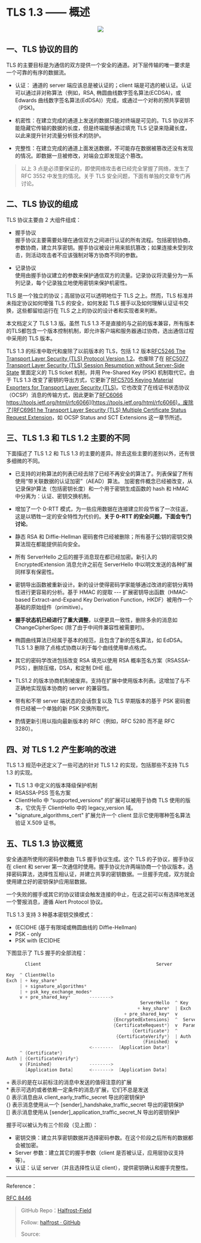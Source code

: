 # TLS 1.3 —— 概述


<p align='center'>
<img src='https://img.halfrost.com/Blog/ArticleImage/95_0.png'>
</p>


## 一、TLS 协议的目的

TLS 的主要目标是为通信的双方提供一个安全的通道。对下层传输的唯一要求是一个可靠的有序的数据流。

- 认证： 通道的 server 端应该总是被认证的；client 端是可选的被认证。认证可以通过非对称算法（例如，RSA, 椭圆曲线数字签名算法(ECDSA)，或 Edwards 曲线数字签名算法(EdDSA)）完成，或通过一个对称的预共享密钥（PSK)。

- 机密性：在建立完成的通道上发送的数据只能对终端是可见的。TLS 协议并不能隐藏它传输的数据的长度，但是终端能够通过填充 TLS 记录来隐藏长度，以此来提升针对流量分析技术的防护。

- 完整性：在建立完成的通道上面发送数据，不可能存在数据被篡改还没有发现的情况。即数据一旦被修改，对端会立即发现这个篡改。

> 以上 3 点是必须要保证的，即使网络攻击者已经完全掌握了网络，发生了 RFC 3552 中发生的情况。关于 TLS 安全问题，下面有单独的文章专门再讨论。

## 二、TLS 协议的组成

TLS 协议主要由 2 大组件组成：

- 握手协议  
  握手协议主要需要处理在通信双方之间进行认证的所有流程。包括密钥协商，参数协商，建立共享密钥。握手协议被设计用来抵抗篡改；如果连接未受到攻击，则活动攻击者不应该强制对等方协商不同的参数。

- 记录协议  
  使用由握手协议建立的参数来保护通信双方的流量。记录协议将流量分为一系列记录，每个记录独立地使用密钥来保护机密性。

TLS 是一个独立的协议；高层协议可以透明地位于 TLS 之上。然而，TLS 标准并未指定协议如何增强 TLS 的安全，如何发起 TLS 握手以及如何理解认证证书交换，这些都留给运行在 TLS 之上的协议的设计者和实现者来判断。

本文档定义了 TLS 1.3 版。虽然 TLS 1.3 不是直接的与之前的版本兼容，所有版本的TLS都包含一个版本控制机制，即允许客户端和服务器通过协商，选出通信过程中采用的 TLS 版本。

TLS 1.3 的标准中取代和废除了以前版本的 TLS，包括 1.2 版本[RFC5246 The Transport Layer Security (TLS) Protocol Version 1.2](https://tools.ietf.org/html/rfc5246)。也废除了在 [RFC5077 Transport Layer Security (TLS) Session Resumption without Server-Side State](https://tools.ietf.org/html/rfc5077) 里面定义的 TLS ticket 机制，并用 Pre-Shared Key (PSK) 机制取代它。由于 TLS 1.3 改变了密钥的导出方式，它更新了[RFC5705 Keying Material Exporters for Transport Layer Security (TLS)](https://tools.ietf.org/html/rfc5705)。它也改变了在线证书状态协议（OCSP）消息的传输方式，因此更新了[RFC6066 https://tools.ietf.org/html/rfc6066](https://tools.ietf.org/html/rfc6066)，废除了[RFC6961 he Transport Layer Security (TLS) Multiple Certificate Status Request Extension](https://tools.ietf.org/html/rfc6961)，如 OCSP Status and SCT Extensions 这一章节所述。


## 三、TLS 1.3 和 TLS 1.2 主要的不同

下面描述了 TLS 1.2 和 TLS 1.3 的主要的差异。除去这些主要的差别以外，还有很多细微的不同。

- 已支持的对称算法的列表已经去除了已经不再安全的算法了。列表保留了所有使用“带关联数据的认证加密”（AEAD）算法。 加密套件概念已经被改变，从记录保护算法（包括密钥长度）和一个用于密钥生成函数的 hash 和 HMAC 中分离为：认证、密钥交换机制。

- 增加了一个 0-RTT 模式，为一些应用数据在连接建立阶段节省了一次往返，这是以牺牲一定的安全特性为代价的。**关于 0-RTT 的安全问题，下面会专门讨论**。

- 静态 RSA 和 Diffie-Hellman 密码套件已经被删除；所有基于公钥的密钥交换算法现在都能提供前向安全。

- 所有 ServerHello 之后的握手消息现在都已经加密。新引入的 EncryptedExtension 消息允许之前在 ServerHello 中以明文发送的各种扩展同样享有保密性。

- 密钥导出函数被重新设计。新的设计使得密码学家能够通过改进的密钥分离特性进行更容易的分析。基于 HMAC 的提取 --- 扩展密钥导出函数（HMAC-based Extract-and-Expand Key Derivation Function，HKDF）被用作一个基础的原始组件（primitive）。

- **握手状态机已经进行了重大调整**，以便更具一致性，删除多余的消息如 ChangeCipherSpec (除了由于中间件兼容性被需要时)。

- 椭圆曲线算法已经属于基本的规范，且包含了新的签名算法，如 EdDSA。TLS 1.3 删除了点格式协商以利于每个曲线使用单点格式。

- 其它的密码学改进包括改变 RSA 填充以使用 RSA 概率签名方案（RSASSA-PSS），删除压缩，DSA，和定制 DHE 组。

- TLS1.2 的版本协商机制被废弃。支持在扩展中使用版本列表。这增加了与不正确地实现版本协商的 server 的兼容性。

- 带有和不带 server 端状态的会话恢复以及 TLS 早期版本的基于 PSK 密码套件已经被一个单独的新 PSK 交换所取代。

- 酌情更新引用以指向最新版本的 RFC（例如，RFC 5280 而不是 RFC 3280）。

## 四、对 TLS 1.2 产生影响的改进

TLS 1.3 规范中还定义了一些可选的针对 TLS 1.2 的实现，包括那些不支持 TLS 1.3 的实现。

- TLS 1.3 中定义的版本降级保护机制
- RSASSA-PSS 签名方案
- ClientHello 中 “supported_versions” 的扩展可以被用于协商 TLS 使用的版本，它优先于 ClientHello 中的 legacy\_version 域。
- "signature\_algorithms\_cert" 扩展允许一个 client 显示它使用哪种签名算法验证 X.509 证书。

## 五、TLS 1.3 协议概览

安全通道所使用的密码参数由 TLS 握手协议生成。这个 TLS 的子协议，握手协议在 client 和 server 第一次通信时使用。握手协议允许两端协商一个协议版本，选择密码算法，选择性互相认证，并建立共享的密钥数据。一旦握手完成，双方就会使用建立好的密钥保护应用层数据。

一个失败的握手或其它的协议错误会触发连接的中止，在这之前可以有选择地发送一个警报消息，遵循 Alert Protocol 协议。

TLS 1.3 支持 3 种基本密钥交换模式：

- (EC)DHE (基于有限域或椭圆曲线的 Diffie-Hellman)
-  PSK - only
-  PSK with (EC)DHE

下图显示了 TLS 握手的全部流程：

```c
       Client                                           Server

Key  ^ ClientHello
Exch | + key_share*
     | + signature_algorithms*
     | + psk_key_exchange_modes*
     v + pre_shared_key*       -------->
                                                  ServerHello  ^ Key
                                                 + key_share*  | Exch
                                            + pre_shared_key*  v
                                        {EncryptedExtensions}  ^  Server
                                        {CertificateRequest*}  v  Params
                                               {Certificate*}  ^
                                         {CertificateVerify*}  | Auth
                                                   {Finished}  v
                               <--------  [Application Data*]
     ^ {Certificate*}
Auth | {CertificateVerify*}
     v {Finished}              -------->
       [Application Data]      <------->  [Application Data]

```

\+  表示的是在以前标注的消息中发送的值得注意的扩展  
\*  表示可选的或者依赖一定条件的消息/扩展，它们不总是发送  
() 表示消息由从 client\_early\_traffic\_secret 导出的密钥保护  
{} 表示消息使用从一个 [sender]\_handshake\_traffic\_secret 导出的密钥保护  
[] 表示消息使用从 [sender]\_application\_traffic\_secret\_N 导出的密钥保护  

握手可以被认为有三个阶段（见上图）：

- 密钥交换：建立共享密钥数据并选择密码参数。在这个阶段之后所有的数据都会被加密。
- Server 参数：建立其它的握手参数（client 是否被认证，应用层协议支持等）。
- 认证：认证 server（并且选择性认证 client），提供密钥确认和握手完整性。

        

------------------------------------------------------

Reference：
  
[RFC 8446](https://tools.ietf.org/html/rfc8446)

> GitHub Repo：[Halfrost-Field](HTTPS://github.com/halfrost/Halfrost-Field)
> 
> Follow: [halfrost · GitHub](HTTPS://github.com/halfrost)
>
> Source: []()